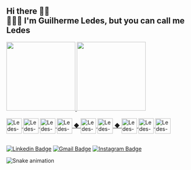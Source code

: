 ## Hi there 👋🏽 <br/> 👨🏽‍💻 I'm Guilherme Ledes, but you can call me Ledes
<div>
  <a href="https://github.com/guilhermeledes">
  <img height="180em" src="https://github-readme-stats.vercel.app/api?username=guilhermeledes&show_icons=true&theme=dracula&include_all_commits=true&count_private=true"/>
  <img height="180em" src="https://github-readme-stats.vercel.app/api/top-langs/?username=guilhermeledes&layout=compact&langs_count=7&theme=dracula"/>
</div>

<div style="display: inline_block"><br>
  <img align="center" alt="Ledes-Js" height="40" width="40" src="https://cdn.jsdelivr.net/gh/devicons/devicon/icons/javascript/javascript-original.svg">
  <img align="center" alt="Ledes-Ts" height="40" width="40" src="https://cdn.jsdelivr.net/gh/devicons/devicon/icons/typescript/typescript-original.svg">
  <img align="center" alt="Ledes-NodeJs" height="40" width="40" src="https://cdn.jsdelivr.net/gh/devicons/devicon/icons/nodejs/nodejs-original.svg">
  <img align="center" alt="Ledes-Jest" height="40" width="40" src="https://cdn.jsdelivr.net/gh/devicons/devicon/icons/jest/jest-plain.svg"> ◆
  <img align="center" alt="Ledes-Docker" height="40" width="40" src="https://cdn.jsdelivr.net/gh/devicons/devicon/icons/docker/docker-plain.svg">
  <img align="center" alt="Ledes-Lunix" height="40" width="40" src="https://cdn.jsdelivr.net/gh/devicons/devicon/icons/linux/linux-original.svg"> ◆
  <img align="center" alt="Ledes-HTML" height="40" width="40" src="https://cdn.jsdelivr.net/gh/devicons/devicon/icons/html5/html5-original.svg">
  <img align="center" alt="Ledes-CSS" height="40" width="40" src="https://cdn.jsdelivr.net/gh/devicons/devicon/icons/css3/css3-original.svg">
  <img align="center" alt="Ledes-React" height="40" width="40" src="https://cdn.jsdelivr.net/gh/devicons/devicon/icons/react/react-original.svg">
</div>

<br />

 [![Linkedin Badge](https://img.shields.io/badge/-guilhermeledes-0a66c2?style=for-the-badge&logo=Linkedin&logoColor=white&link=https://www.linkedin.com/in/guilhermeledes)](www.linkedin.com/in/guilhermeledes) 
[![Gmail Badge](https://img.shields.io/badge/-ledes.guilherme@gmail.com-ea4335?style=for-the-badge&logo=Gmail&logoColor=white&link=mailto:ledes.guilherme@gmail.com)](mailto:ledes.guilherme@gmail.com)
  [![Instagram Badge](https://img.shields.io/badge/-guilhermeledes-d80055?style=for-the-badge&logo=Instagram&logoColor=white&link=https://instagram.com/guilhermeledes)](www.instagram.com/guilhermeledes) 

  
![Snake animation](https://github.com/guilhermeledes/guilhermeledes/blob/output/github-contribution-grid-snake.svg)
